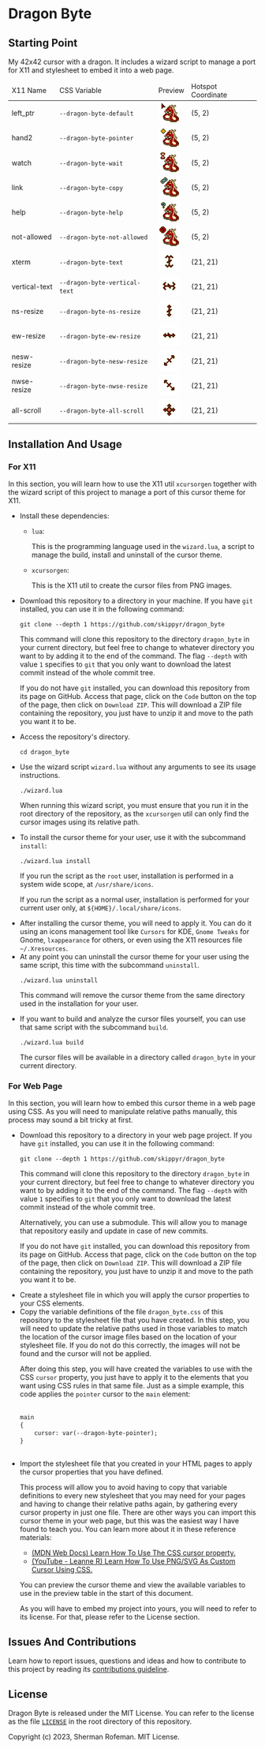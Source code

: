 <h1>Dragon Byte</h1>
	<h2>Starting Point</h2>
		<p>My 42x42 cursor with a dragon. It includes a wizard script to manage a port for X11 and stylesheet to embed it into a web page.</p>
		<table>
			<thead>
				<tr>
					<td>X11 Name</td>
					<td>CSS Variable</td>
					<td>Preview</td>
					<td>Hotspot Coordinate</td>
				</tr>
			</thead>
			<body>
				<tr>
					<td>left_ptr</td>
					<td><code>--dragon-byte-default</code></td>
					<td><img src="./source_images/left_ptr.png"/></td>
					<td>(5, 2)</td>
				</tr>
				<tr>
					<td>hand2</td>
					<td><code>--dragon-byte-pointer</code></td>
					<td><img src="./source_images/hand2.png"/></td>
					<td>(5, 2)</td>
				</tr>
				<tr>
					<td>watch</td>
					<td><code>--dragon-byte-wait</code></td>
					<td><img src="./source_images/watch.png"/></td>
					<td>(5, 2)</td>
				</tr>
				<tr>
					<td>link</td>
					<td><code>--dragon-byte-copy</code></td>
					<td><img src="./source_images/link.png"/></td>
					<td>(5, 2)</td>
				</tr>
				<tr>
					<td>help</td>
					<td><code>--dragon-byte-help</code></td>
					<td><img src="./source_images/help.png"/></td>
					<td>(5, 2)</td>
				</tr>
				<tr>
					<td>not-allowed</td>
					<td><code>--dragon-byte-not-allowed</code></td>
					<td><img src="./source_images/not-allowed.png"/></td>
					<td>(5, 2)</td>
				</tr>
				<tr>
					<td>xterm</td>
					<td><code>--dragon-byte-text</code></td>
					<td><img src="./source_images/xterm.png"/></td>
					<td>(21, 21)</td>
				</tr>
				<tr>
					<td>vertical-text</td>
					<td><code>--dragon-byte-vertical-text</code></td>
					<td><img src="./source_images/vertical-text.png"/></td>
					<td>(21, 21)</td>
				</tr>
				<tr>
					<td>ns-resize</td>
					<td><code>--dragon-byte-ns-resize</code></td>
					<td><img src="./source_images/ns-resize.png"/></td>
					<td>(21, 21)</td>
				</tr>
				<tr>
					<td>ew-resize</td>
					<td><code>--dragon-byte-ew-resize</code></td>
					<td><img src="./source_images/ew-resize.png"/></td>
					<td>(21, 21)</td>
				</tr>
				<tr>
					<td>nesw-resize</td>
					<td><code>--dragon-byte-nesw-resize</code></td>
					<td><img src="./source_images/nesw-resize.png"/></td>
					<td>(21, 21)</td>
				</tr>
				<tr>
					<td>nwse-resize</td>
					<td><code>--dragon-byte-nwse-resize</code></td>
					<td><img src="./source_images/nwse-resize.png"/></td>
					<td>(21, 21)</td>
				</tr>
				<tr>
					<td>all-scroll</td>
					<td><code>--dragon-byte-all-scroll</code></td>
					<td><img src="./source_images/all-scroll.png"/></td>
					<td>(21, 21)</td>
				</tr>
			</body>
		</table>
	<h2>Installation And Usage</h2>
		<h3>For X11</h3>
			<p>In this section, you will learn how to use the X11 util <code>xcursorgen</code> together with the wizard script of this project to manage a port of this cursor theme for X11.</p>
			<ul>
				<li>Install these dependencies:</li>
					<ul>
						<li><code>lua</code>:</li>
						<p>This is the programming language used in the <code>wizard.lua</code>, a script to manage the build, install and uninstall of the cursor theme.</p>
						<li><code>xcursorgen</code>:</li>
						<p>This is the X11 util to create the cursor files from PNG images.</p>
					</ul>
				<li>Download this repository to a directory in your machine. If you have <code>git</code> installed, you can use it in the following command:</li>
				<pre><code>git clone --depth 1 https://github.com/skippyr/dragon_byte</code></pre>
				<p>This command will clone this repository to the directory <code>dragon_byte</code> in your current directory, but feel free to change to whatever directory you want to by adding it to the end of the command. The flag <code>--depth</code> with value <code>1</code> specifies to <code>git</code> that you only want to download the latest commit instead of the whole commit tree.</p>
				<p>If you do not have <code>git</code> installed, you can download this repository from its page on GitHub. Access that page, click on the <code>Code</code> button on the top of the page, then click on <code>Download ZIP</code>. This will download a ZIP file containing the repository, you just have to unzip it and move to the path you want it to be.</p>
				<li>Access the repository's directory.</li>
				<pre><code>cd dragon_byte</code></pre>
				<li>Use the wizard script <code>wizard.lua</code> without any arguments to see its usage instructions.</li>
				<pre><code>./wizard.lua</code></pre>
				<p>When running this wizard script, you must ensure that you run it in the root directory of the repository, as the <code>xcursorgen</code> util can only find the cursor images using its relative path.</p>
				<li>To install the cursor theme for your user, use it with the subcommand <code>install</code>:</li>
				<pre><code>./wizard.lua install</code></pre>
				<p>If you run the script as the <code>root</code> user, installation is performed in a system wide scope, at <code>/usr/share/icons</code>.</p>
				<p>If you run the script as a normal user, installation is performed for your current user only, at <code>${HOME}/.local/share/icons</code>.
				<li>After installing the cursor theme, you will need to apply it. You can do it using an icons management tool like <code>Cursors</code> for KDE, <code>Gnome Tweaks</code> for Gnome, <code>lxappearance</code> for others, or even using the X11 resources file <code>~/.Xresources</code>.</li>
				<li>At any point you can uninstall the cursor theme for your user using the same script, this time with the subcommand <code>uninstall</code>.
				<pre><code>./wizard.lua uninstall</code></pre>
				<p>This command will remove the cursor theme from the same directory used in the installation for your user.</p>
				<li>If you want to build and analyze the cursor files yourself, you can use that same script with the subcommand <code>build</code>.</p>
				<pre><code>./wizard.lua build</code></pre>
				<p>The cursor files will be available in a directory called <code>dragon_byte</code> in your current directory.</p>
			</ul>
		<h3>For Web Page</h3>
			<p>In this section, you will learn how to embed this cursor theme in a web page using CSS. As you will need to manipulate relative paths manually, this process may sound a bit tricky at first.</p>
			<ul>
				<li>Download this repository to a directory in your web page project. If you have <code>git</code> installed, you can use it in the following command:</li>
				<pre><code>git clone --depth 1 https://github.com/skippyr/dragon_byte</code></pre>
				<p>This command will clone this repository to the directory <code>dragon_byte</code> in your current directory, but feel free to change to whatever directory you want to by adding it to the end of the command. The flag <code>--depth</code> with value <code>1</code> specifies to <code>git</code> that you only want to download the latest commit instead of the whole commit tree.</p>
				<p>Alternatively, you can use a submodule. This will allow you to manage that repository easily and update in case of new commits.</p>
				<p>If you do not have <code>git</code> installed, you can download this repository from its page on GitHub. Access that page, click on the <code>Code</code> button on the top of the page, then click on <code>Download ZIP</code>. This will download a ZIP file containing the repository, you just have to unzip it and move to the path you want it to be.</p>
				<li>Create a stylesheet file in which you will apply the cursor properties to your CSS elements.</li>
				<li>Copy the variable definitions of the file <code>dragon_byte.css</code> of this repository to the stylesheet file that you have created. In this step, you will need to update the relative paths used in those variables to match the location of the cursor image files based on the location of your stylesheet file. If you do not do this correctly, the images will not be found and the cursor will not be applied.</li>
				<p>After doing this step, you will have created the variables to use with the CSS <code>cursor</code> property, you just have to apply it to the elements that you want using CSS rules in that same file. Just as a simple example, this code applies the <code>pointer</code> cursor to the <code>main</code> element:</p>
				<pre><code>
main
{
	cursor: var(--dragon-byte-pointer);
}
				</pre></code>
				<li>Import the stylesheet file that you created in your HTML pages to apply the cursor properties that you have defined.</li>
				<p>This process will allow you to avoid having to copy that variable definitions to every new stylesheet that you may need for your pages and having to change their relative paths again, by gathering every cursor property in just one file. There are other ways you can import this cursor theme in your web page, but this was the easiest way I have found to teach you. You can learn more about it in these reference materials:</p>
					<ul>
						<li><a href="https://developer.mozilla.org/en-US/docs/Web/CSS/cursor">(MDN Web Docs) Learn How To Use The CSS cursor property.</a></li>
						<li><a href="https://www.youtube.com/watch?v=FOC5RZHK_Gw">(YouTube - Leanne R) Learn How To Use PNG/SVG As Custom Cursor Using CSS.</a></li>
					</ul>
				<p>You can preview the cursor theme and view the available variables to use in the preview table in the start of this document.</p>
				<p>As you will have to embed my project into yours, you will need to refer to its license. For that, please refer to the License section.</p>
			</ul>
	<h2>Issues And Contributions</h2>
		<p>Learn how to report issues, questions and ideas and how to contribute to this project by reading its <a href="https://skippyr.github.io/materials/pages/contributions_guideline.html">contributions guideline</a>.</p>
	<h2>License</h2>
		<p>Dragon Byte is released under the MIT License. You can refer to the license as the file <code><a href="https://github.com/skippyr/dragon_byte/blob/main/LICENSE">LICENSE</a></code> in the root directory of this repository.</p>
		<p>Copyright (c) 2023, Sherman Rofeman. MIT License.</p>

